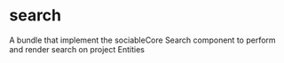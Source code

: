 search
======

A bundle that implement the sociableCore Search component to perform and render search on project Entities 
